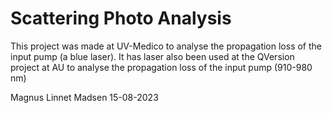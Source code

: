 # Scattering Photo Analysis
This project was made at UV-Medico to analyse the propagation loss of the input pump (a blue laser). It has laser also been used at the QVersion project at AU to analyse the propagation loss of the input pump (910-980 nm)

Magnus Linnet Madsen
15-08-2023
